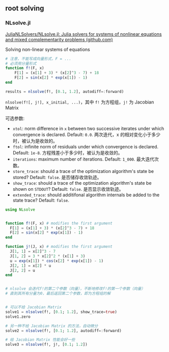 ## root solving

### NLsolve.jl

[JuliaNLSolvers/NLsolve.jl: Julia solvers for systems of nonlinear equations and mixed complementarity problems (github.com)](https://github.com/JuliaNLSolvers/NLsolve.jl)



Solving non-linear systems of equations

```julia
# 注意，不能写成向量形式，F = ...
# 必须用分量形式
function f!(F, x) 
    F[1] = (x[1] + 3) * (x[2]^3 - 7) + 18
    F[2] = sin(x[2] * exp(x[1]) - 1)
end

results = nlsolve(f!, [0.1, 1.2], autodiff=:forward)
```



`nlsolve(f![, j!], x_initial, ...)`，其中 `f!` 为方程组，`j!` 为 Jacobian Matrix

可选参数:

- `xtol`: norm difference in `x` between two successive iterates under which convergence is declared. Default: `0.0`. 两次迭代，x 的相对变化小于多少时，被认为是收敛的。
- `ftol`: infinite norm of residuals under which convergence is declared. Default: `1e-8`. 方程残差小于多少时，被认为是收敛的。
- `iterations`: maximum number of iterations. Default: `1_000`. 最大迭代次数。
- `store_trace`: should a trace of the optimization algorithm's state be stored? Default: `false`. 是否储存收敛轨迹。
- `show_trace`: should a trace of the optimization algorithm's state be shown on `STDOUT`? Default: `false`. 是否显示收敛轨迹。
- `extended_trace`: should additifonal algorithm internals be added to the state trace? Default: `false`.



```julia
using NLsolve


function f!(F, x) # modifies the first argument
  F[1] = (x[1] + 3) * (x[2]^3 - 7) + 18
  F[2] = sin(x[2] * exp(x[1]) - 1)
end

function j!(J, x) # modifies the first argument
  J[1, 1] = x[2]^3 - 7
  J[1, 2] = 3 * x[2]^2 * (x[1] + 3)
  u = exp(x[1]) * cos(x[2] * exp(x[1]) - 1)
  J[2, 1] = x[2] * u
  J[2, 2] = u
end


# nlsolve 会迭代f!的第二个参数（向量），不断地修改f!的第一个参数（向量）
# 直到其所有分量为0，最后返回第二个参数，即为方程组的解


# 可以不给 Jacobian Matrix
solve1 = nlsolve(f!, [0.1; 1.2], show_trace=true)
solve1.zero

# 另一种不给 Jacobian Matrix 的方法，自动微分
solve2 = nlsolve(f!, [0.1; 1.2], autodiff=:forward)

# 给 Jacobian Matrix 性能会好一些
solve3 = nlsolve(f!, j!, [0.1; 1.2])
```

